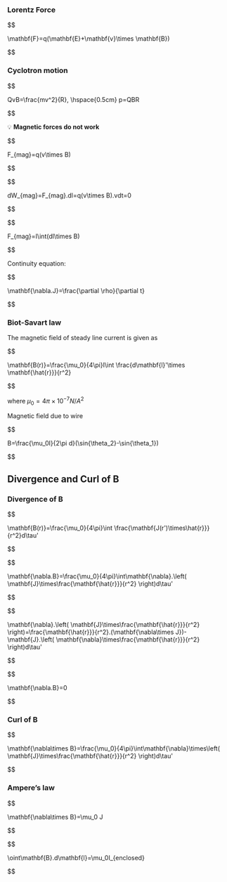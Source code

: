 ---
---

### Lorentz Force

  

$$

\mathbf{F}=q(\mathbf{E}+\mathbf{v}\times \mathbf{B})

$$

  

### Cyclotron motion

  

$$

QvB=\frac{mv^2}{R}, \hspace{0.5cm} p=QBR

$$

  



💡 **Magnetic forces do not work**

  

$$

F_{mag}=q(v\times B)

$$

  

$$

dW_{mag}=F_{mag}.dl=q(v\times B).vdt=0

$$

  


  

$$

F_{mag}=I\int(dl\times B)

$$

  

Continuity equation:

  

$$

\mathbf{\nabla.J}=\frac{\partial \rho}{\partial t}

$$

  

### Biot-Savart law

  

The magnetic field of steady line current is given as

  

$$

\mathbf{B(r)}=\frac{\mu_0}{4\pi}I\int \frac{d\mathbf{l}'\times \mathbf{\hat{r}}}{r^2}

$$

  

where $\mu_0=4\pi\times 10^{-7}N/A^2$

  

Magnetic field due to wire

  

$$

B=\frac{\mu_0I}{2\pi d}(\sin{\theta_2}-\sin{\theta_1})

$$

  

## Divergence and Curl of B

  

### Divergence of B

  

$$

\mathbf{B(r)}=\frac{\mu_0}{4\pi}\int \frac{\mathbf{J(r')\times\hat{r}}}{r^2}d\tau'

$$

  

$$

\mathbf{\nabla.B}=\frac{\mu_0}{4\pi}\int\mathbf{\nabla}.\left( \mathbf{J}\times\frac{\mathbf{\hat{r}}}{r^2} \right)d\tau'

$$

  

$$

\mathbf{\nabla}.\left( \mathbf{J}\times\frac{\mathbf{\hat{r}}}{r^2} \right)=\frac{\mathbf{\hat{r}}}{r^2}.(\mathbf{\nabla\times J})-\mathbf{J}.\left( \mathbf{\nabla}\times\frac{\mathbf{\hat{r}}}{r^2} \right)d\tau'

$$

  

$$

\mathbf{\nabla.B}=0

$$

  

### Curl of B

  

$$

\mathbf{\nabla\times B}=\frac{\mu_0}{4\pi}\int\mathbf{\nabla}\times\left( \mathbf{J}\times\frac{\mathbf{\hat{r}}}{r^2} \right)d\tau'

$$

  

### Ampere’s law

  

$$

\mathbf{\nabla\times B}=\mu_0 J

$$

  

$$

\oint\mathbf{B}.d\mathbf{l}=\mu_0I_{enclosed}

$$

  